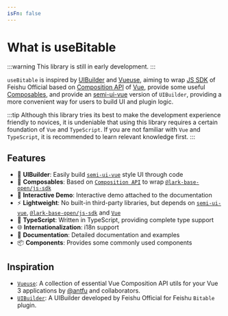 ```yaml
---
isFn: false
---
```


# What is useBitable

:::warning
This library is still in early development.
:::

`useBitable` is inspired by [UIBuilder](https://bytedance.feishu.cn/docx/Dt2hdGiHtoP7jrx23N7cPqGBnWg) and [Vueuse](https://vueuse.org/), aiming to wrap [JS SDK](https://lark-base-team.github.io/js-sdk-docs/en/) of Feishu Official based on [Composition API](https://v3.vuejs.org/guide/composition-api-introduction.html) of [Vue](https://v3.vuejs.org/), provide some useful [Composables](https://v3.vuejs.org/guide/composition-api-introduction.html#composables), and provide an [semi-ui-vue](https://www.kousum.asia/zh-CN/start/introduction/) version of `UIBuilder`, providing a more convenient way for users to build UI and plugin logic.

:::tip
Although this library tries its best to make the development experience friendly to novices, it is undeniable that using this library requires a certain foundation of `Vue` and `TypeScript`. If you are not familiar with `Vue` and `TypeScript`, it is recommended to learn relevant knowledge first.
:::

## Features

- 🚀 **UIBuilder**: Easily build [`semi-ui-vue`](https://www.kousum.asia/zh-CN/start/introduction/) style UI through code
- 🔧 **Composables**: Based on [`Composition API`](https://v3.vuejs.org/guide/composition-api-introduction.html) to wrap [`@lark-base-open/js-sdk`](https://lark-base-team.github.io/js-sdk-docs/en/)
- 🔆 **Interactive Demo**: Interactive demo attached to the documentation
- ⚡ **Lightweight**: No built-in third-party libraries, but depends on [`semi-ui-vue`](https://www.kousum.asia/zh-CN/start/introduction/), [`@lark-base-open/js-sdk`](https://lark-base-team.github.io/js-sdk-docs/en/) and [`Vue`](https://v3.vuejs.org/)
- 🦾 **TypeScript**: Written in TypeScript, providing complete type support
- 🌐 **Internationalization**: i18n support
- 📖 **Documentation**: Detailed documentation and examples
- 📦 **Components**: Provides some commonly used components

## Inspiration

- [`Vueuse`](https://vueuse.org/): A collection of essential Vue Composition API utils for your Vue 3 applications by [@antfu](https://github.com/antfu) and collaborators.
- [`UIBuilder`](https://bytedance.feishu.cn/docx/Dt2hdGiHtoP7jrx23N7cPqGBnWg): A UIBuilder developed by Feishu Official for Feishu `Bitable` plugin.

